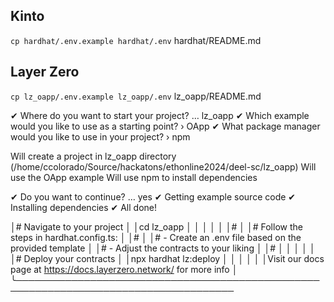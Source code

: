 ## Kinto
`cp hardhat/.env.example hardhat/.env`
hardhat/README.md


## Layer Zero
`cp lz_oapp/.env.example lz_oapp/.env`
lz_oapp/README.md

✔ Where do you want to start your project? … lz_oapp
✔ Which example would you like to use as a starting point? › OApp
✔ What package manager would you like to use in your project? › npm

Will create a project in lz_oapp directory (/home/ccolorado/Source/hackatons/ethonline2024/deel-sc/lz_oapp)
Will use the OApp example
Will use npm to install dependencies

✔ Do you want to continue? … yes
✔ Getting example source code
✔ Installing dependencies
✔ All done!

 │# Navigate to your project                                                                                              │
 │cd lz_oapp                                                                                                              │
 │                                                                                                                        │
 │                                                                                                                        │
 │#                                                                                                                       │
 │# Follow the steps in hardhat.config.ts:                                                                                │
 │#                                                                                                                       │
 │# - Create an .env file based on the provided template                                                                  │
 │# - Adjust the contracts to your liking                                                                                 │
 │#                                                                                                                       │
 │                                                                                                                        │
 │                                                                                                                        │
 │# Deploy your contracts                                                                                                 │
 │npx hardhat lz:deploy                                                                                                   │
 │                                                                                                                        │
 │                                                                                                                        │
 │Visit our docs page at https://docs.layerzero.network/ for more info                                                    │
 ╰─────────────────────────────────────────────────────────────────────────────────────
